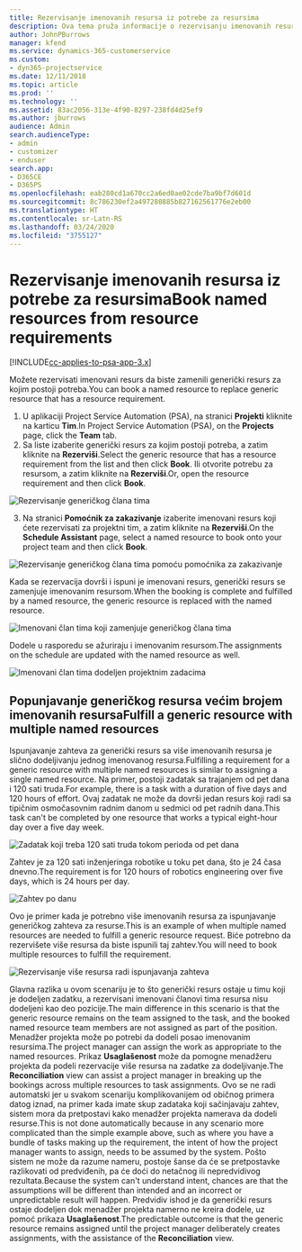 ```yaml
---
title: Rezervisanje imenovanih resursa iz potrebe za resursima
description: Ova tema pruža informacije o rezervisanju imenovanih resursa u skladu sa potrebama za generičkim resursima.
author: JohnPBurrows
manager: kfend
ms.service: dynamics-365-customerservice
ms.custom:
- dyn365-projectservice
ms.date: 12/11/2018
ms.topic: article
ms.prod: ''
ms.technology: ''
ms.assetid: 83ac2056-313e-4f90-8297-238fd4d25ef9
ms.author: jburrows
audience: Admin
search.audienceType:
- admin
- customizer
- enduser
search.app:
- D365CE
- D365PS
ms.openlocfilehash: eab280cd1a670cc2a6ed0ae02cde7ba9bf7d601d
ms.sourcegitcommit: 8c786230ef2a497280885b827162561776e2eb00
ms.translationtype: HT
ms.contentlocale: sr-Latn-RS
ms.lasthandoff: 03/24/2020
ms.locfileid: "3755127"
---
```

# <a name="book-named-resources-from-resource-requirements"></a><span data-ttu-id="73562-103">Rezervisanje imenovanih resursa iz potrebe za resursima</span><span class="sxs-lookup"><span data-stu-id="73562-103">Book named resources from resource requirements</span></span>

[!INCLUDE[cc-applies-to-psa-app-3.x](../includes/cc-applies-to-psa-app-3x.md)]

<span data-ttu-id="73562-104">Možete rezervisati imenovani resurs da biste zamenili generički resurs za kojim postoji potreba.</span><span class="sxs-lookup"><span data-stu-id="73562-104">You can book a named resource to replace generic resource that has a resource requirement.</span></span>

1. <span data-ttu-id="73562-105">U aplikaciji Project Service Automation (PSA), na stranici **Projekti** kliknite na karticu **Tim**.</span><span class="sxs-lookup"><span data-stu-id="73562-105">In Project Service Automation (PSA), on the **Projects** page, click the **Team** tab.</span></span>
2. <span data-ttu-id="73562-106">Sa liste izaberite generički resurs za kojim postoji potreba, a zatim kliknite na **Rezerviši**.</span><span class="sxs-lookup"><span data-stu-id="73562-106">Select the generic resource that has a resource requirement from the list and then click **Book**.</span></span> <span data-ttu-id="73562-107">Ili otvorite potrebu za resursom, a zatim kliknite na **Rezerviši**.</span><span class="sxs-lookup"><span data-stu-id="73562-107">Or, open the resource requirement and then click **Book**.</span></span>


![Rezervisanje generičkog člana tima](media/RM-how-to-14.png)


3. <span data-ttu-id="73562-109">Na stranici **Pomoćnik za zakazivanje** izaberite imenovani resurs koji ćete rezervisati za projektni tim, a zatim kliknite na **Rezerviši**.</span><span class="sxs-lookup"><span data-stu-id="73562-109">On the **Schedule Assistant** page, select a named resource to book onto your project team and then click **Book**.</span></span>

![Rezervisanje generičkog člana tima pomoću pomoćnika za zakazivanje](media/RM-how-to-15.png)

<span data-ttu-id="73562-111">Kada se rezervacija dovrši i ispuni je imenovani resurs, generički resurs se zamenjuje imenovanim resursom.</span><span class="sxs-lookup"><span data-stu-id="73562-111">When the booking is complete and fulfilled by a named resource, the generic resource is replaced with the named resource.</span></span>

![Imenovani član tima koji zamenjuje generičkog člana tima](media/RM-how-to-16.png)

<span data-ttu-id="73562-113">Dodele u rasporedu se ažuriraju i imenovanim resursom.</span><span class="sxs-lookup"><span data-stu-id="73562-113">The assignments on the schedule are updated with the named resource as well.</span></span>

![Imenovani član tima dodeljen projektnim zadacima](media/RM-how-to-17.png)

## <a name="fulfill-a-generic-resource-with-multiple-named-resources"></a><span data-ttu-id="73562-115">Popunjavanje generičkog resursa većim brojem imenovanih resursa</span><span class="sxs-lookup"><span data-stu-id="73562-115">Fulfill a generic resource with multiple named resources</span></span>
<span data-ttu-id="73562-116">Ispunjavanje zahteva za generički resurs sa više imenovanih resursa je slično dodeljivanju jednog imenovanog resursa.</span><span class="sxs-lookup"><span data-stu-id="73562-116">Fulfilling a requirement for a generic resource with multiple named resources is similar to assigning a single named resource.</span></span> <span data-ttu-id="73562-117">Na primer, postoji zadatak sa trajanjem od pet dana i 120 sati truda.</span><span class="sxs-lookup"><span data-stu-id="73562-117">For example, there is a task with a duration of five days and 120 hours of effort.</span></span> <span data-ttu-id="73562-118">Ovaj zadatak ne može da dovrši jedan resurs koji radi sa tipičnim osmočasovnim radnim danom u sedmici od pet radnih dana.</span><span class="sxs-lookup"><span data-stu-id="73562-118">This task can't be completed by one resource that works a typical eight-hour day over a five day week.</span></span> 

![Zadatak koji treba 120 sati truda tokom perioda od pet dana](media/RM-how-to-21.png)

<span data-ttu-id="73562-120">Zahtev je za 120 sati inženjeringa robotike u toku pet dana, što je 24 časa dnevno.</span><span class="sxs-lookup"><span data-stu-id="73562-120">The requirement is for 120 hours of robotics engineering over five days, which is 24 hours per day.</span></span>

![Zahtev po danu](media/RM-how-to-22.png)

<span data-ttu-id="73562-122">Ovo je primer kada je potrebno više imenovanih resursa za ispunjavanje generičkog zahteva za resurse.</span><span class="sxs-lookup"><span data-stu-id="73562-122">This is an example of when multiple named resources are needed to fulfill a generic resource request.</span></span> <span data-ttu-id="73562-123">Biće potrebno da rezervišete više resursa da biste ispunili taj zahtev.</span><span class="sxs-lookup"><span data-stu-id="73562-123">You will need to book multiple resources to fulfill the requirement.</span></span>

![Rezervisanje više resursa radi ispunjavanja zahteva](media/RM-how-to-23.png)

<span data-ttu-id="73562-125">Glavna razlika u ovom scenariju je to što generički resurs ostaje u timu koji je dodeljen zadatku, a rezervisani imenovani članovi tima resursa nisu dodeljeni kao deo pozicije.</span><span class="sxs-lookup"><span data-stu-id="73562-125">The main difference in this scenario is that the generic resource remains on the team assigned to the task, and the booked named resource team members are not assigned as part of the position.</span></span> <span data-ttu-id="73562-126">Menadžer projekta može po potrebi da dodeli posao imenovanim resursima.</span><span class="sxs-lookup"><span data-stu-id="73562-126">The project manager can assign the work as appropriate to the named resources.</span></span> <span data-ttu-id="73562-127">Prikaz **Usaglašenost** može da pomogne menadžeru projekta da podeli rezervacije više resursa na zadatke za dodeljivanje.</span><span class="sxs-lookup"><span data-stu-id="73562-127">The **Reconciliation** view can assist a project manager in breaking up the bookings across multiple resources to task assignments.</span></span> <span data-ttu-id="73562-128">Ovo se ne radi automatski jer u svakom scenariju komplikovanijem od običnog primera datog iznad, na primer kada imate skup zadataka koji sačinjavaju zahtev, sistem mora da pretpostavi kako menadžer projekta namerava da dodeli resurse.</span><span class="sxs-lookup"><span data-stu-id="73562-128">This is not done automatically because in any scenario more complicated than the simple example above, such as where you have a bundle of tasks making up the requirement, the intent of how the project manager wants to assign, needs to be assumed by the system.</span></span> <span data-ttu-id="73562-129">Pošto sistem ne može da razume nameru, postoje šanse da će se pretpostavke razlikovati od predviđenih, pa će doći do netačnog ili nepredvidivog rezultata.</span><span class="sxs-lookup"><span data-stu-id="73562-129">Because the system can't understand intent, chances are that the assumptions will be different than intended and an incorrect or unpredictable result will happen.</span></span> <span data-ttu-id="73562-130">Predvidiv ishod je da generički resurs ostaje dodeljen dok menadžer projekta namerno ne kreira dodele, uz pomoć prikaza **Usaglašenost**.</span><span class="sxs-lookup"><span data-stu-id="73562-130">The predictable outcome is that the generic resource remains assigned until the project manager deliberately creates assignments, with the assistance of the **Reconciliation** view.</span></span>


